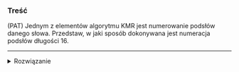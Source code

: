 ### Treść
(PAT)
Jednym z elementów algorytmu KMR jest numerowanie podsłów danego słowa.
Przedstaw, w jaki sposób dokonywana jest numeracja podsłów długości 16.

------

<details><summary>Rozwiązanie</summary>

korzystamy z numeracji dla podsłów długości 8.

dla przykładowego ciągu ![](https://latex.codecogs.com/svg.latex?S%20=%20s_1s_2...s_n) otrzymujemy następujące numeracje o długości 8:

![](https://latex.codecogs.com/svg.latex?a8_1%20=%20s_1s_2...s_8)

![](https://latex.codecogs.com/svg.latex?a8_2%20=%20s_2s_3...s_9)

.

.

.

![](https://latex.codecogs.com/svg.latex?a8_9%20=%20s_9s_{10}...s_{16})

.

.

.

![](https://latex.codecogs.com/svg.latex?a8_{n-7}%20=%20s_{n-7}s_{n-6}...s_n)

żeby otrzymać numerację długości 16 tworzymy pary z odpowiednich numeracji. 

Przykładowo numeracja obejmująca podciąg ![](https://latex.codecogs.com/svg.latex?s_1s_2...s_{16}) będzie parą ![](https://latex.codecogs.com/svg.latex?a16_1%20=%20%3Ca_1,%20a_9%3E).
<p>
